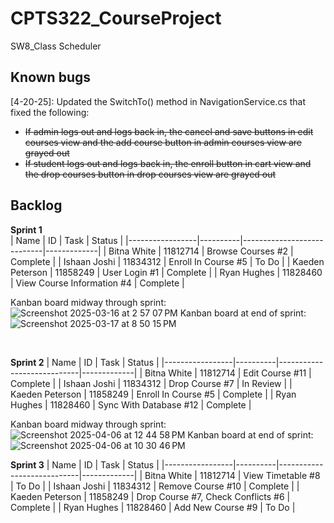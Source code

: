 # CPTS322_CourseProject
SW8_Class Scheduler

## Known bugs
[4-20-25]: Updated the SwitchTo() method in NavigationService.cs that fixed the following:  

- ~~If admin logs out and logs back in, the cancel and save buttons in edit courses view and the add course button in admin courses view are grayed out~~  
- ~~If student logs out and logs back in, the enroll button in cart view and the drop courses button in drop courses view are grayed out~~

## Backlog

**Sprint 1**  
| Name            | ID       | Task                       | Status      |
|-----------------|----------|----------------------------|-------------|
| Bitna White     | 11812714 | Browse Courses #2          | Complete    |
| Ishaan Joshi    | 11834312 | Enroll In Course #5        | To Do       |
| Kaeden Peterson | 11858249 | User Login #1              | Complete    |
| Ryan Hughes     | 11828460 | View Course Information #4 | Complete    |  

Kanban board midway through sprint:
![Screenshot 2025-03-16 at 2 57 07 PM](https://github.com/user-attachments/assets/953b905a-7dd7-447f-bd2e-1319a03457ed)
Kanban board at end of sprint:
![Screenshot 2025-03-17 at 8 50 15 PM](https://github.com/user-attachments/assets/47c85dfa-da12-41d6-9baa-933d6309500c)

<br>

**Sprint 2**
| Name            | ID       | Task                       | Status      |
|-----------------|----------|----------------------------|-------------|
| Bitna White     | 11812714 | Edit Course #11            | Complete    |
| Ishaan Joshi    | 11834312 | Drop Course #7             | In Review   |
| Kaeden Peterson | 11858249 | Enroll In Course #5        | Complete    |
| Ryan Hughes     | 11828460 | Sync With Database #12     | Complete    |

Kanban board midway through sprint:
![Screenshot 2025-04-06 at 12 44 58 PM](https://github.com/user-attachments/assets/5bc6c307-4664-4238-b5e3-d8fea94152fe)
Kanban board at end of sprint:
![Screenshot 2025-04-06 at 10 30 46 PM](https://github.com/user-attachments/assets/c9364baa-ef3b-40b0-9a3c-7c4af292600e)

**Sprint 3**
| Name            | ID       | Task                       | Status      |
|-----------------|----------|----------------------------|-------------|
| Bitna White     | 11812714 | View Timetable #8          | To Do       |
| Ishaan Joshi    | 11834312 | Remove Course #10          | Complete    |
| Kaeden Peterson | 11858249 | Drop Course #7, Check Conflicts #6 | Complete    |
| Ryan Hughes     | 11828460 | Add New Course #9          | To Do       |
